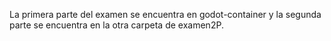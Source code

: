 La primera parte del examen se encuentra en godot-container y la segunda parte se encuentra en la otra carpeta de examen2P.
